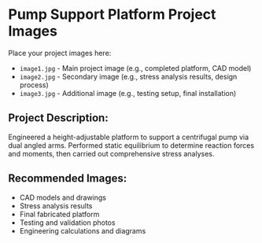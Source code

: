 # Pump Support Platform Project Images

Place your project images here:

- `image1.jpg` - Main project image (e.g., completed platform, CAD model)
- `image2.jpg` - Secondary image (e.g., stress analysis results, design process)
- `image3.jpg` - Additional image (e.g., testing setup, final installation)

## Project Description:
Engineered a height-adjustable platform to support a centrifugal pump via dual angled arms. Performed static equilibrium to determine reaction forces and moments, then carried out comprehensive stress analyses.

## Recommended Images:
- CAD models and drawings
- Stress analysis results
- Final fabricated platform
- Testing and validation photos
- Engineering calculations and diagrams 
